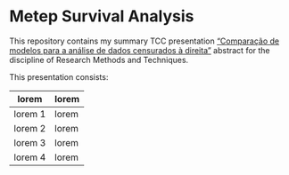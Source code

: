 
<!-- README.md is generated from README.Rmd. Please edit that file -->

# Metep Survival Analysis

This repository contains my summary TCC presentation [“Comparação de
modelos para a análise de dados censurados à
direita”](https://app.uff.br/riuff/handle/1/13527) abstract for the
discipline of Research Methods and Techniques.

This presentation consists:

| lorem   | lorem |
|---------|-------|
| lorem 1 | lorem |
| lorem 2 | lorem |
| lorem 3 | lorem |
| lorem 4 | lorem |
